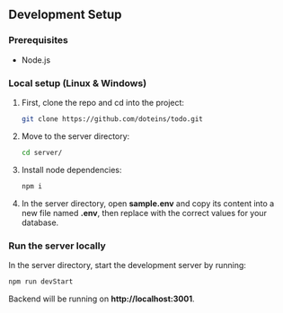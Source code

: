 ## Development Setup

### Prerequisites
- Node.js

### Local setup (Linux & Windows)

1. First, clone the repo and cd into the project:
   ```sh
   git clone https://github.com/doteins/todo.git
   ```
   
2. Move to the server directory:
   ```sh
   cd server/
   ```
   
3. Install node dependencies:
   ```sh
   npm i
   ```
4. In the server directory, open **sample.env** and copy its content into a new file named **.env**, then replace with the correct values for your database.
   
### Run the server locally
In the server directory, start the development server by running:
   ```sh
   npm run devStart
   ```
Backend will be running on **http://localhost:3001**.
